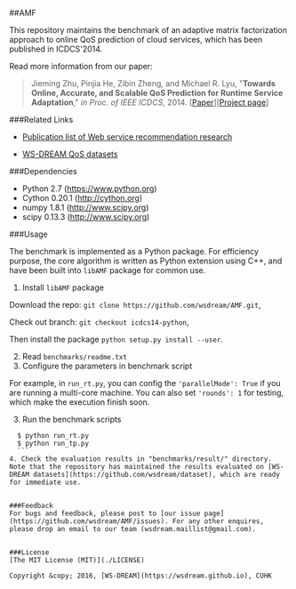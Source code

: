 ##AMF

This repository maintains the benchmark of an adaptive matrix factorization approach to online QoS prediction of cloud services, which has been published in ICDCS'2014.

Read more information from our paper: 

>Jieming Zhu, Pinjia He, Zibin Zheng, and Michael R. Lyu, "**Towards Online, Accurate, and Scalable QoS Prediction for Runtime Service Adaptation**," *in Proc. of IEEE ICDCS*, 2014. [[Paper](http://jiemingzhu.github.io/pub/jmzhu_icdcs2014.pdf)][[Project page](http://wsdream.github.io/AMF)]


###Related Links

- [Publication list of Web service recommendation research](https://github.com/wsdream/pywsrec/blob/master/docs/paperlist.rst)

- [WS-DREAM QoS datasets](https://github.com/wsdream/dataset)


###Dependencies
- Python 2.7 (https://www.python.org)
- Cython 0.20.1 (http://cython.org)
- numpy 1.8.1 (http://www.scipy.org)
- scipy 0.13.3 (http://www.scipy.org)

###Usage

The benchmark is implemented as a Python package. For efficiency purpose, the core algorithm is written as Python extension using C++, and have been built into `libAMF` package for common use.

1. Install `libAMF` package
  
  Download the repo: `git clone https://github.com/wsdream/AMF.git`,

  Check out branch: `git checkout icdcs14-python`,

  Then install the package `python setup.py install --user`.    

2. Read `benchmarks/readme.txt`
3. Configure the parameters in benchmark script
  
  For example, in `run_rt.py`, you can config the `'parallelMode': True` if you are running a multi-core machine. You can also set `'rounds': 1` for testing, which make the execution finish soon.

3. Run the benchmark scripts
     
  ```    
    $ python run_rt.py
    $ python run_tp.py 
    ```
4. Check the evaluation results in "benchmarks/result/" directory. Note that the repository has maintained the results evaluated on [WS-DREAM datasets](https://github.com/wsdream/dataset), which are ready for immediate use.


###Feedback
For bugs and feedback, please post to [our issue page](https://github.com/wsdream/AMF/issues). For any other enquires, please drop an email to our team (wsdream.maillist@gmail.com).


###License
[The MIT License (MIT)](./LICENSE)

Copyright &copy; 2016, [WS-DREAM](https://wsdream.github.io), CUHK

